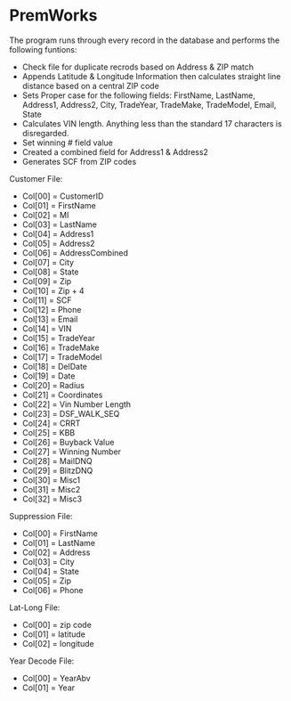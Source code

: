 # PremWorks
The program runs through every record in the database and performs the following funtions:
* Check file for duplicate recrods based on Address & ZIP match
* Appends Latitude & Longitude Information then calculates straight line distance based on a central ZIP code
* Sets Proper case for the following fields: FirstName, LastName, Address1, Address2, City, TradeYear, TradeMake, TradeModel, Email, State
* Calculates VIN length. Anything less than the standard 17 characters is disregarded.
* Set winning # field value
* Created a combined field for Address1 & Address2
* Generates SCF from ZIP codes

Customer File:
* Col[00] = CustomerID
* Col[01] = FirstName
* Col[02] = MI
* Col[03] = LastName
* Col[04] = Address1
* Col[05] = Address2
* Col[06] = AddressCombined
* Col[07] = City
* Col[08] = State
* Col[09] = Zip
* Col[10] = Zip + 4
* Col[11] = SCF
* Col[12] = Phone
* Col[13] = Email
* Col[14] = VIN
* Col[15] = TradeYear
* Col[16] = TradeMake
* Col[17] = TradeModel
* Col[18] = DelDate
* Col[19] = Date
* Col[20] = Radius
* Col[21] = Coordinates
* Col[22] = Vin Number Length
* Col[23] = DSF_WALK_SEQ
* Col[24] = CRRT
* Col[25] = KBB
* Col[26] = Buyback Value
* Col[27] = Winning Number
* Col[28] = MailDNQ
* Col[29] = BlitzDNQ
* Col[30] = Misc1
* Col[31] = Misc2
* Col[32] = Misc3

Suppression File:
* Col[00] = FirstName
* Col[01] = LastName
* Col[02] = Address
* Col[03] = City
* Col[04] = State
* Col[05] = Zip
* Col[06] = Phone

Lat-Long File:
* Col[00] = zip code
* Col[01] = latitude
* Col[02] = longitude

Year Decode File:
* Col[00] = YearAbv
* Col[01] = Year

